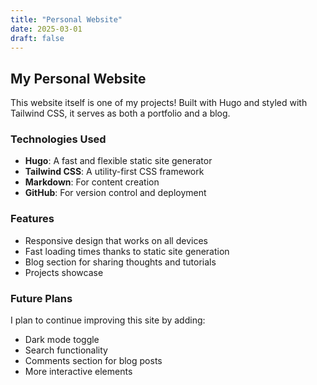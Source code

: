 ```yaml
---
title: "Personal Website"
date: 2025-03-01
draft: false
---
```


## My Personal Website

This website itself is one of my projects! Built with Hugo and styled with Tailwind CSS, it serves as both a portfolio and a blog.

### Technologies Used

- **Hugo**: A fast and flexible static site generator
- **Tailwind CSS**: A utility-first CSS framework
- **Markdown**: For content creation
- **GitHub**: For version control and deployment

### Features

- Responsive design that works on all devices
- Fast loading times thanks to static site generation
- Blog section for sharing thoughts and tutorials
- Projects showcase

### Future Plans

I plan to continue improving this site by adding:

- Dark mode toggle
- Search functionality
- Comments section for blog posts
- More interactive elements

